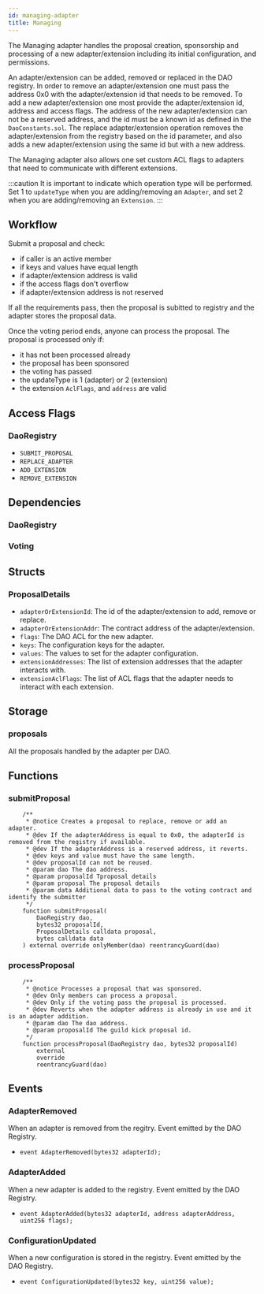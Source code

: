 ```yaml
---
id: managing-adapter
title: Managing
---
```


The Managing adapter handles the proposal creation, sponsorship and processing of a new adapter/extension including its initial configuration, and permissions.

An adapter/extension can be added, removed or replaced in the DAO registry. In order to remove an adapter/extension one must pass the address 0x0 with the adapter/extension id that needs to be removed. To add a new adapter/extension one most provide the adapter/extension id, address and access flags. The address of the new adapter/extension can not be a reserved address, and the id must be a known id as defined in the `DaoConstants.sol`. The replace adapter/extension operation removes the adapter/extension from the registry based on the id parameter, and also adds a new adapter/extension using the same id but with a new address.

The Managing adapter also allows one set custom ACL flags to adapters that need to communicate with different extensions.

:::caution
It is important to indicate which operation type will be performed. Set 1 to `updateType` when you are adding/removing an `Adapter`, and set 2 when you are adding/removing an `Extension`.
:::

## Workflow

Submit a proposal and check:

- if caller is an active member
- if keys and values have equal length
- if adapter/extension address is valid
- if the access flags don't overflow
- if adapter/extension address is not reserved

If all the requirements pass, then the proposal is subitted to registry and the adapter stores the proposal data.

Once the voting period ends, anyone can process the proposal. The proposal is processed only if:

- it has not been processed already
- the proposal has been sponsored
- the voting has passed
- the updateType is 1 (adapter) or 2 (extension)
- the extension `AclFlags`, and `address` are valid

## Access Flags

### DaoRegistry

- `SUBMIT_PROPOSAL`
- `REPLACE_ADAPTER`
- `ADD_EXTENSION`
- `REMOVE_EXTENSION`

## Dependencies

### DaoRegistry

### Voting

## Structs

### ProposalDetails

- `adapterOrExtensionId`: The id of the adapter/extension to add, remove or replace.
- `adapterOrExtensionAddr`: The contract address of the adapter/extension.
- `flags`: The DAO ACL for the new adapter.
- `keys`: The configuration keys for the adapter.
- `values`: The values to set for the adapter configuration.
- `extensionAddresses`: The list of extension addresses that the adapter interacts with.
- `extensionAclFlags`: The list of ACL flags that the adapter needs to interact with each extension.

## Storage

### proposals

All the proposals handled by the adapter per DAO.

## Functions

### submitProposal

```solidity
    /**
     * @notice Creates a proposal to replace, remove or add an adapter.
     * @dev If the adapterAddress is equal to 0x0, the adapterId is removed from the registry if available.
     * @dev If the adapterAddress is a reserved address, it reverts.
     * @dev keys and value must have the same length.
     * @dev proposalId can not be reused.
     * @param dao The dao address.
     * @param proposalId Tproposal details
     * @param proposal The proposal details
     * @param data Additional data to pass to the voting contract and identify the submitter
     */
    function submitProposal(
        DaoRegistry dao,
        bytes32 proposalId,
        ProposalDetails calldata proposal,
        bytes calldata data
    ) external override onlyMember(dao) reentrancyGuard(dao)
```

### processProposal

```solidity
    /**
     * @notice Processes a proposal that was sponsored.
     * @dev Only members can process a proposal.
     * @dev Only if the voting pass the proposal is processed.
     * @dev Reverts when the adapter address is already in use and it is an adapter addition.
     * @param dao The dao address.
     * @param proposalId The guild kick proposal id.
     */
    function processProposal(DaoRegistry dao, bytes32 proposalId)
        external
        override
        reentrancyGuard(dao)
```

## Events

### AdapterRemoved

When an adapter is removed from the regitry. Event emitted by the DAO Registry.

- `event AdapterRemoved(bytes32 adapterId);`

### AdapterAdded

When a new adapter is added to the registry. Event emitted by the DAO Registry.

- `event AdapterAdded(bytes32 adapterId, address adapterAddress, uint256 flags);`

### ConfigurationUpdated

When a new configuration is stored in the registry. Event emitted by the DAO Registry.

- `event ConfigurationUpdated(bytes32 key, uint256 value);`
